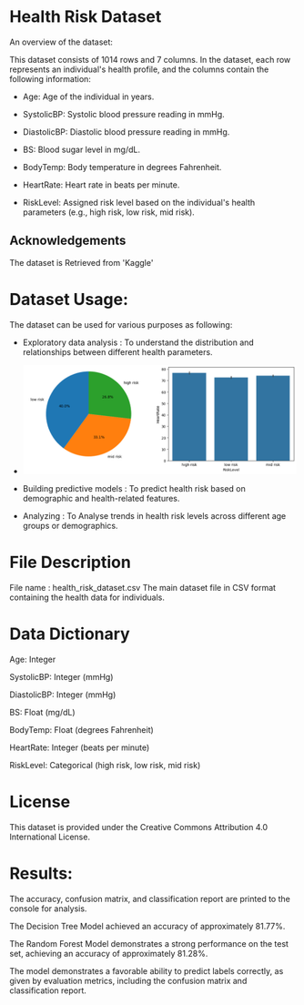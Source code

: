 # Health Risk Dataset 

An overview of the dataset:

This dataset consists of 1014 rows and 7 columns. In the dataset, each row represents an individual's health profile, and the columns contain the following information:

- Age: Age of the individual in years.

- SystolicBP: Systolic blood pressure reading in mmHg.

- DiastolicBP: Diastolic blood pressure reading in mmHg.

- BS: Blood sugar level in mg/dL.

- BodyTemp: Body temperature in degrees Fahrenheit.

- HeartRate: Heart rate in beats per minute.

- RiskLevel: Assigned risk level based on the individual's health parameters (e.g., high risk, low risk, mid risk).

## Acknowledgements

The dataset is Retrieved from 'Kaggle'

# Dataset Usage:

The dataset can be used for various purposes as following:

- Exploratory data analysis : To understand the distribution and relationships between different health parameters.
- ![EDA](https://github.com/Neha29Pereira/Masters-Projects/blob/main/EDA_maternity_NP.png)

- Building predictive models : To predict health risk based on demographic and health-related features.

- Analyzing : To Analyse trends in health risk levels across different age groups or demographics.

# File Description

File name : health_risk_dataset.csv
The main dataset file in CSV format containing the health data for individuals.

# Data Dictionary

Age: Integer

SystolicBP: Integer (mmHg)

DiastolicBP: Integer (mmHg)

BS: Float (mg/dL)

BodyTemp: Float (degrees Fahrenheit)

HeartRate: Integer (beats per minute)

RiskLevel: Categorical (high risk, low risk, mid risk)

# License

This dataset is provided under the Creative Commons Attribution 4.0 International License.

# Results:

The accuracy, confusion matrix, and classification report are printed to the console for analysis.

The Decision Tree Model achieved an accuracy of approximately 81.77%.  

The Random Forest Model demonstrates a strong performance on the test set, achieving an accuracy of approximately 81.28%.

The model demonstrates a favorable ability to predict labels correctly, as given by evaluation metrics, including the confusion matrix and classification report. 


